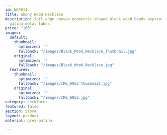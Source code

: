 ```yaml
---
id: NGP011
title: Ebony Wood Necklace
description: Soft-edge uneven geometric shaped black wood beads separated by grey
  patina metal tubes.
price: "105"
images:
  default:
    thumbnail:
      optimized: ''
      fallback: "/images/Black_Wood_Necklace_Thumbnail.jpg"
    original:
      optimized: ''
      fallback: "/images/Black_Wood_Necklace.jpg"
  featured:
    thumbnail:
      optimized: ''
      fallback: "/images/IMG_6963 thumbnail.jpg"
    original:
      optimized: ''
      fallback: "/images/IMG_6963.jpg"
category: necklaces
featured: false
section: Store
layout: product
material: grey-patina

---
```


